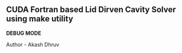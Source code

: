 
## CUDA Fortran based Lid Dirven Cavity Solver using make utility 

**DEBUG MODE**

Author - Akash Dhruv


